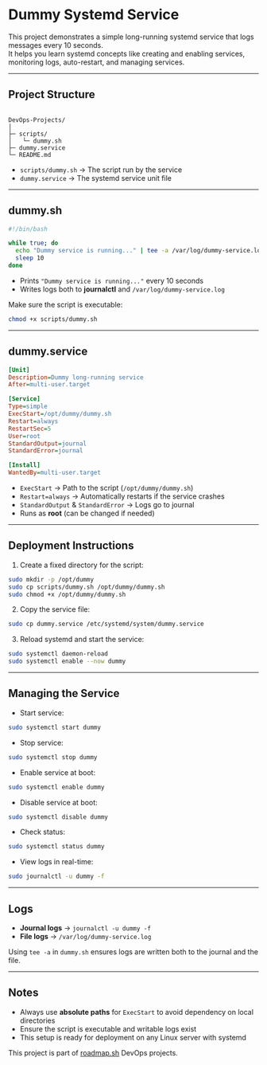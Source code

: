 # Dummy Systemd Service

This project demonstrates a simple long-running systemd service that logs messages every 10 seconds.  
It helps you learn systemd concepts like creating and enabling services, monitoring logs, auto-restart, and managing services.

---

## Project Structure

```

DevOps-Projects/
│
├─ scripts/
│   └─ dummy.sh
├─ dummy.service
└─ README.md

````

- `scripts/dummy.sh` → The script run by the service  
- `dummy.service` → The systemd service unit file

---

## dummy.sh

```bash
#!/bin/bash

while true; do
  echo "Dummy service is running..." | tee -a /var/log/dummy-service.log
  sleep 10
done
````

* Prints `"Dummy service is running..."` every 10 seconds
* Writes logs both to **journalctl** and `/var/log/dummy-service.log`

Make sure the script is executable:

```bash
chmod +x scripts/dummy.sh
```

---

## dummy.service

```ini
[Unit]
Description=Dummy long-running service
After=multi-user.target

[Service]
Type=simple
ExecStart=/opt/dummy/dummy.sh
Restart=always
RestartSec=5
User=root
StandardOutput=journal
StandardError=journal

[Install]
WantedBy=multi-user.target
```

* `ExecStart` → Path to the script (`/opt/dummy/dummy.sh`)
* `Restart=always` → Automatically restarts if the service crashes
* `StandardOutput` & `StandardError` → Logs go to journal
* Runs as **root** (can be changed if needed)

---

## Deployment Instructions

1. Create a fixed directory for the script:

```bash
sudo mkdir -p /opt/dummy
sudo cp scripts/dummy.sh /opt/dummy/dummy.sh
sudo chmod +x /opt/dummy/dummy.sh
```

2. Copy the service file:

```bash
sudo cp dummy.service /etc/systemd/system/dummy.service
```

3. Reload systemd and start the service:

```bash
sudo systemctl daemon-reload
sudo systemctl enable --now dummy
```

---

## Managing the Service

* Start service:

```bash
sudo systemctl start dummy
```

* Stop service:

```bash
sudo systemctl stop dummy
```

* Enable service at boot:

```bash
sudo systemctl enable dummy
```

* Disable service at boot:

```bash
sudo systemctl disable dummy
```

* Check status:

```bash
sudo systemctl status dummy
```

* View logs in real-time:

```bash
sudo journalctl -u dummy -f
```

---

## Logs

* **Journal logs** → `journalctl -u dummy -f`
* **File logs** → `/var/log/dummy-service.log`

Using `tee -a` in `dummy.sh` ensures logs are written both to the journal and the file.

---

## Notes

* Always use **absolute paths** for `ExecStart` to avoid dependency on local directories
* Ensure the script is executable and writable logs exist
* This setup is ready for deployment on any Linux server with systemd


 This project is part of [roadmap.sh](https://roadmap.sh/projects/dummy-systemd-service) DevOps projects.

